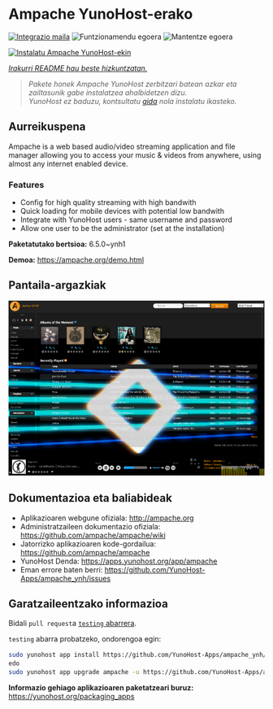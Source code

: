 <!--
Ohart ongi: README hau automatikoki sortu da <https://github.com/YunoHost/apps/tree/master/tools/readme_generator>ri esker
EZ editatu eskuz.
-->

# Ampache YunoHost-erako

[![Integrazio maila](https://dash.yunohost.org/integration/ampache.svg)](https://ci-apps.yunohost.org/ci/apps/ampache/) ![Funtzionamendu egoera](https://ci-apps.yunohost.org/ci/badges/ampache.status.svg) ![Mantentze egoera](https://ci-apps.yunohost.org/ci/badges/ampache.maintain.svg)

[![Instalatu Ampache YunoHost-ekin](https://install-app.yunohost.org/install-with-yunohost.svg)](https://install-app.yunohost.org/?app=ampache)

*[Irakurri README hau beste hizkuntzatan.](./ALL_README.md)*

> *Pakete honek Ampache YunoHost zerbitzari batean azkar eta zailtasunik gabe instalatzea ahalbidetzen dizu.*  
> *YunoHost ez baduzu, kontsultatu [gida](https://yunohost.org/install) nola instalatu ikasteko.*

## Aurreikuspena

Ampache is a web based audio/video streaming application and file manager allowing you to access your music & videos from anywhere, using almost any internet enabled device.

### Features

 * Config for high quality streaming with high bandwith
 * Quick loading for mobile devices with potential low bandwith
 * Integrate with YunoHost users - same username and password
 * Allow one user to be the administrator (set at the installation)

**Paketatutako bertsioa:** 6.5.0~ynh1

**Demoa:** <https://ampache.org/demo.html>

## Pantaila-argazkiak

![Ampache(r)en pantaila-argazkia](./doc/screenshots/visualizer.png)

## Dokumentazioa eta baliabideak

- Aplikazioaren webgune ofiziala: <http://ampache.org>
- Administratzaileen dokumentazio ofiziala: <https://github.com/ampache/ampache/wiki>
- Jatorrizko aplikazioaren kode-gordailua: <https://github.com/ampache/ampache>
- YunoHost Denda: <https://apps.yunohost.org/app/ampache>
- Eman errore baten berri: <https://github.com/YunoHost-Apps/ampache_ynh/issues>

## Garatzaileentzako informazioa

Bidali `pull request`a [`testing` abarrera](https://github.com/YunoHost-Apps/ampache_ynh/tree/testing).

`testing` abarra probatzeko, ondorengoa egin:

```bash
sudo yunohost app install https://github.com/YunoHost-Apps/ampache_ynh/tree/testing --debug
edo
sudo yunohost app upgrade ampache -u https://github.com/YunoHost-Apps/ampache_ynh/tree/testing --debug
```

**Informazio gehiago aplikazioaren paketatzeari buruz:** <https://yunohost.org/packaging_apps>
